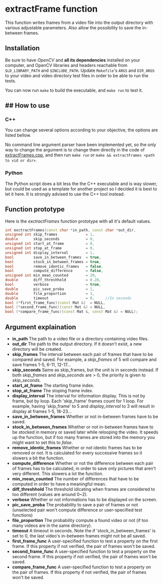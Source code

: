 # extractFrame function

This function writes frames from a video file into the output directory with various adjustable parameters. Also allow the possibility to save the in-between frames.


## Installation

Be sure to have *OpenCV* and **all its dependencies** installed on your computer, and OpenCV libraries and headers reachable from `$LD_LIBRARY_PATH` and `$INCLUDE_PATH`. Update `Makefile`'s `ARGS` and `DIR_ARGS` to your video and video directory test files in order to be able to run the tests.

You can now run `make` to build the executable, and `make run` to test it.


## How to use
--------------
### C++

You can change several options according to your objective, the options are listed bellow.

No command line argument parser have been implemented yet, so the only way to change the argument is to change them directly in the code of [extractFrames.cpp](extractFrames.cpp), and then run `make run` or `make && extractFrames <path to vid or dir>`.


### Python

The Python script does a bit less the the C++ executable and is way slower, but could be used as a template for another project so I decided it is best to let it here. It is strongly advised to use the C++ tool instead.


## Function prototype

Here is the *exctractFrames* function prototype with all it's default values.

```c++
int exctractFrames(const char *in_path, const char *out_dir,
unsigned int skip_frames             = 1,
double       skip_seconds            = 0,
unsigned int start_at_frame          = 0,
unsigned int stop_at_frame           = 0,
unsigned int display_interval        = 1,
bool         save_in_between_frames  = true,
bool         stock_in_between_frames = true,
bool         remove_identic_frames   = false,
bool         compute_difference      = false,
unsigned int min_mean_counted        = 20,
double       diff_threshhold         = 0.20,
bool         verbose                 = true,
double       pic_save_proba          = 1,
double       file_proportion         = 1,
double       timeout                 = 0,     //In seconds
bool (*first_frame_func)(const Mat &)  = NULL,
bool (*second_frame_func)(const Mat &) = NULL,
bool (*compare_frame_func)(const Mat &, const Mat &) = NULL);
```

## Argument explaination

- **in_path** The path to a video file or a directory containing video files.
- **out_dir** The path to the output directory. If it doesn't exist, a new directory will be created.
- **skip_frames** The interval between each pair of frames that have to be compared and saved. For example, a *skip_frames* of 5 will compare and save frames 1-5, 6-11, 12-17...
- **skip_seconds** Same as skip_frames, but the unit is in seconds instead. If both *skip_frames* and *skip_seconds* are > 0, the priority is given to *skip_seconds*.
- **start_at_frame** The starting frame index.
- **stop_at_frame** The stoping frame index.
- **display_interval** The interval for information display. This is not by frame, but by loop. Each 'skip_frame' frames count for 1 loop. For example, having 'skip_frame' to 5 and *display_interval* to 3 will result in display at frames 1-5, 18-23...
- **save_in_between_frames** Whether or not in-between frames have to be saved.
- **stock_in_between_frames** Whether or not in-between frames have to be stocked in memory or saved later while relooping the video. It speeds up the function, but if too many frames are stored into the memory you might want to set this to *false*.
- **remove_identic_frames** Whether or not identic frames has to be removed or not. It is calculated for every successive frames so it slowers a bit the function.
- **compute_difference** Whether or not the difference between each pair of frames has to be calculated, in order to save only pictures that aren't very different. This slowers a lot the function.
- **min_mean_counted** The number of differences that have to be computed in order to have a meaningful mean.
- **diff_threshhold** The threshold idicating when frames are considered to too different (values are around 0~2).
- **verbose** Whether or not informations has to be displayed on the screen.
- **pic_save_proba** The probability to save a pair of frames or not (unselected pair won't compute difference or user-specified test functions)
- **file_proportion** The probability compute a found video or not (if too many videos are in the same directory).
- **timeout** A timeout in seconds. Note the if 'stock_in_between_frames' is set to 0, the last video's in-between frames might not be all saved.
- **first_frame_func** A user-specified function to test a property on the first frame. If this property if not verified, the pair of frames won't be saved.
- **second_frame_func** A user-specified function to test a property on the second frame. If this property if not verified, the pair of frames won't be saved.
- **compare_frame_func** A user-specified function to test a property on the pair of frames. If this property if not verified, the pair of frames won't be saved.
